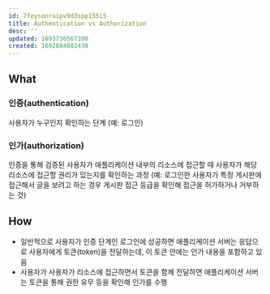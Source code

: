 ```yaml
---
id: 7feysonruipv9d3spp155i5
title: Authentication vs Authorization
desc: ''
updated: 1693736567390
created: 1692884882438
---
```


## What

### 인증(authentication)
사용자가 누구인지 확인하는 단계 (예: 로그인)

### 인가(authorization)
인증을 통해 검증된 사용자가 애플리케이션 내부의 리소스에 접근할 때 사용자가 해당 리소스에 접근할 권리가 있는지를 확인하는 과정 (예: 로그인한 사용자가 특정 게시판에 접근해서 글을 보려고 하는 경우 게시판 접근 등급을 확인해 접근을 허가하거나 거부하는 것)

## How
- 일반적으로 사용자가 인증 단계인 로그인에 성공하면 애플리케이션 서버는 응답으로 사용자에게 토큰(token)을 전달하는데, 이 토큰 안에는 인가 내용을 포함하고 있음
- 사용자가 사용자가 리소스에 접근하면서 토큰을 함께 전달하면 애플리케이션 서버는 토큰을 통해 권한 유무 등을 확인해 인가를 수행